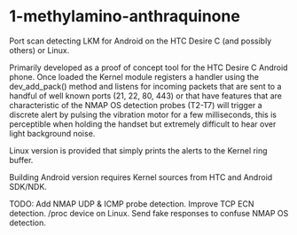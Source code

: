 1-methylamino-anthraquinone
===========================

Port scan detecting LKM for Android on the HTC Desire C (and possibly others) or Linux. 

Primarily developed as a proof of concept tool for the HTC Desire C Android phone. Once loaded the Kernel module registers a handler using the dev_add_pack() method and listens for incoming packets that are sent to a handful of well known ports (21, 22, 80, 443) or that have features that are characteristic of the NMAP OS detection probes (T2-T7) will trigger a discrete alert by pulsing the vibration motor for a few milliseconds, this is perceptible when holding the handset but extremely difficult to hear over light background noise. 

Linux version is provided that simply prints the alerts to the Kernel ring buffer. 

Building Android version requires Kernel sources from HTC and Android SDK/NDK.

TODO: Add NMAP UDP & ICMP probe detection. Improve TCP ECN detection. /proc device on Linux. Send fake responses to confuse NMAP OS detection. 

